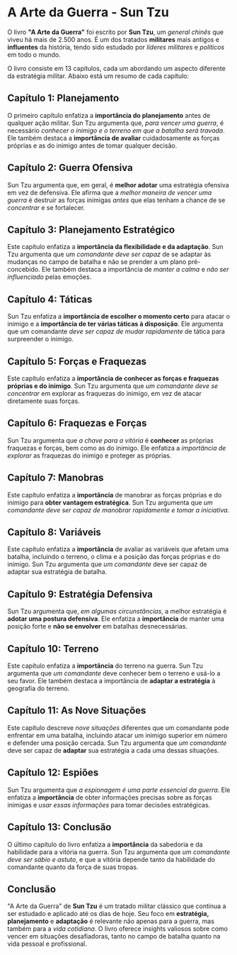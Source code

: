 # A Arte da Guerra - Sun Tzu

O livro <b>"A Arte da Guerra"</b> foi escrito por <b>Sun Tzu</b>, um <i>general chinês</i> que viveu há mais de 2.500 anos. É um dos tratados <b>militares</b> mais antigos e <b>influentes</b> da história, tendo sido estudado por <i>líderes militares</i> e <i>políticos</i> em todo o mundo.

O livro consiste em 13 capítulos, cada um abordando um aspecto diferente da estratégia militar. Abaixo está um resumo de cada capítulo:

## Capítulo 1: Planejamento
O primeiro capítulo enfatiza a <b>importância do planejamento</b> antes de qualquer ação militar. Sun Tzu argumenta que, <i>para vencer uma guerra</i>, é necessário <i>conhecer o inimigo e o terreno em que a batalha será travada</i>. Ele também destaca a <b>importância de avaliar</b> cuidadosamente as forças próprias e as do inimigo antes de tomar qualquer decisão.


## Capítulo 2: Guerra Ofensiva
Sun Tzu argumenta que, em geral, é <b>melhor adotar</b> uma estratégia ofensiva em vez de defensiva. Ele afirma que a <i>melhor maneira de vencer uma guerra</i> é destruir as forças inimigas <i>antes</i> que elas tenham a chance de se <i>concentrar</i> e se fortalecer.


## Capítulo 3: Planejamento Estratégico
Este capítulo enfatiza a <b>importância da flexibilidade e da adaptação</b>. Sun Tzu argumenta que um <i>comandante deve ser capaz</i> de se adaptar às mudanças no campo de batalha e não se prender a um plano pré-concebido. Ele também destaca a importância de <i>manter a calma</i> e <i>não ser influenciado</i> pelas emoções.


## Capítulo 4: Táticas
Sun Tzu enfatiza a <b>importância de escolher o momento certo</b> para atacar o inimigo e a <b>importância de ter várias táticas à disposição</b>. Ele argumenta que um comandante <i>deve ser capaz de mudar rapidamente</i> de tática para surpreender o inimigo.


## Capítulo 5: Forças e Fraquezas
Este capítulo enfatiza a <b>importância de conhecer as forças e fraquezas próprias e do inimigo</b>. Sun Tzu argumenta que <i>um comandante deve se concentrar</i> em explorar as fraquezas do inimigo, em vez de atacar diretamente suas forças.


## Capítulo 6: Fraquezas e Forças
Sun Tzu argumenta que <i>a chave para a vitória</i> é <b>conhecer</b> as próprias fraquezas e forças, bem como as do inimigo. Ele enfatiza a <i>importância de explorar</i> as fraquezas do inimigo e proteger as próprias.


## Capítulo 7: Manobras
Este capítulo enfatiza a <b>importância</b> de manobrar as forças próprias e do inimigo para <b>obter vantagem estratégica</b>. Sun Tzu argumenta que <i>um comandante deve ser capaz de manobrar rapidamente e tomar a iniciativa</i>.


## Capítulo 8: Variáveis
Este capítulo enfatiza a <b>importância</b> de avaliar as variáveis que afetam uma batalha, incluindo o terreno, o clima e a posição das forças próprias e do inimigo. Sun Tzu argumenta que <i>um comandante</i> deve ser capaz de adaptar sua estratégia de batalha.


## Capítulo 9: Estratégia Defensiva
Sun Tzu argumenta que, <i>em algumas circunstâncias</i>, a melhor estratégia é <b>adotar uma postura defensiva</b>. Ele enfatiza a <b>importância</b> de manter uma posição forte e <b>não se envolver</b> em batalhas desnecessárias.


## Capítulo 10: Terreno
Este capítulo enfatiza a <b>importância</b> do terreno na guerra. Sun Tzu argumenta que <i>um comandante</i> deve conhecer bem o terreno e usá-lo a seu favor. Ele também destaca a importância de <b>adaptar a estratégia</b> à geografia do terreno.



## Capítulo 11: As Nove Situações
Este capítulo descreve <i>nove situações</i> diferentes que um comandante pode enfrentar em uma batalha, incluindo atacar um inimigo superior em número e defender uma posição cercada. Sun Tzu argumenta que <i>um comandante</i> deve ser capaz de <b>adaptar</b> sua estratégia a cada uma dessas situações.


## Capítulo 12: Espiões
Sun Tzu argumenta que <i>a espionagem é uma parte essencial da guerra</i>. Ele enfatiza a <b>importância</b> de obter informações precisas sobre as forças inimigas e <i>usar essas informações</i> para tomar decisões estratégicas.


## Capítulo 13: Conclusão
O último capítulo do livro enfatiza a <b>importância</b> da sabedoria e da habilidade para a vitória na guerra. Sun Tzu argumenta que <i>um comandante deve ser sábio e astuto</i>, e que a vitória depende tanto da habilidade do comandante quanto da força de suas tropas.


## Conclusão
"A Arte da Guerra" de <b>Sun Tzu</b> é um tratado militar clássico que continua a ser estudado e aplicado até os dias de hoje. Seu foco em <b>estratégia, planejamento</b> e <b>adaptação</b> é relevante não apenas para a guerra, mas também para a <i>vida cotidiana</i>. O livro oferece insights valiosos sobre como vencer em situações desafiadoras, tanto no campo de batalha quanto na vida pessoal e profissional.